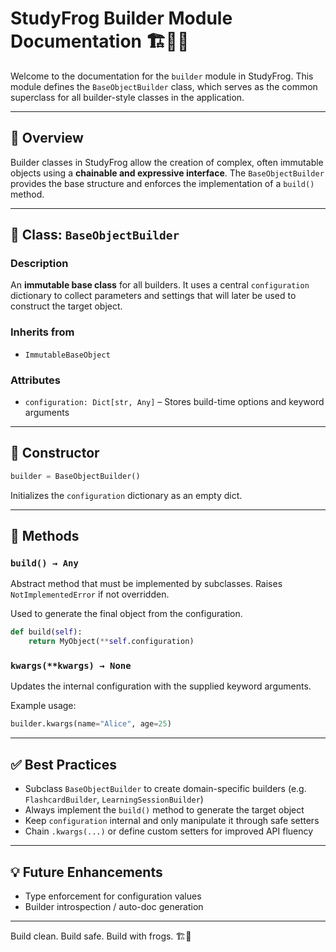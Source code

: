 # StudyFrog Builder Module Documentation 🏗️🧱🐸

Welcome to the documentation for the `builder` module in StudyFrog. This module defines the `BaseObjectBuilder` class, which serves as the common superclass for all builder-style classes in the application.

---

## 📘 Overview
Builder classes in StudyFrog allow the creation of complex, often immutable objects using a **chainable and expressive interface**. The `BaseObjectBuilder` provides the base structure and enforces the implementation of a `build()` method.

---

## 🧠 Class: `BaseObjectBuilder`

### Description
An **immutable base class** for all builders. It uses a central `configuration` dictionary to collect parameters and settings that will later be used to construct the target object.

### Inherits from
- `ImmutableBaseObject`

### Attributes
- `configuration: Dict[str, Any]` – Stores build-time options and keyword arguments

---

## 🧰 Constructor
```python
builder = BaseObjectBuilder()
```
Initializes the `configuration` dictionary as an empty dict.

---

## 🔧 Methods

### `build() → Any`
Abstract method that must be implemented by subclasses. Raises `NotImplementedError` if not overridden.

Used to generate the final object from the configuration.

```python
def build(self):
    return MyObject(**self.configuration)
```

### `kwargs(**kwargs) → None`
Updates the internal configuration with the supplied keyword arguments.

Example usage:
```python
builder.kwargs(name="Alice", age=25)
```

---

## ✅ Best Practices
- Subclass `BaseObjectBuilder` to create domain-specific builders (e.g. `FlashcardBuilder`, `LearningSessionBuilder`)
- Always implement the `build()` method to generate the target object
- Keep `configuration` internal and only manipulate it through safe setters
- Chain `.kwargs(...)` or define custom setters for improved API fluency

---

## 💡 Future Enhancements
- Type enforcement for configuration values
- Builder introspection / auto-doc generation

---

Build clean. Build safe. Build with frogs. 🏗️🐸

